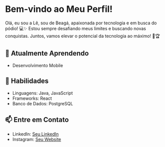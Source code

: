 # Bem-vindo ao Meu Perfil! 

Olá, eu sou a Lê, sou de Beagá, apaixonada por tecnologia e em busca do pódio! 💻✨
Estou sempre desafiando meus limites e buscando novas conquistas. Juntos, vamos elevar o potencial da tecnologia ao máximo! 🚀🏆


  
## 🌱 Atualmente Aprendendo

- Desenvolvimento Mobile

  

## 💼 Habilidades

- Linguagens: Java, JavaScript
- Frameworks: React
- Banco de Dados: PostgreSQL

## 📫 Entre em Contato

- LinkedIn: [Seu LinkedIn]([link_linkedin](https://www.linkedin.com/in/leticiarodrigues27/)https://www.linkedin.com/in/leticiarodrigues27/)
- Instagram: [Seu Website](link_website)
